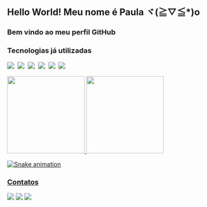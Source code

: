 ## Hello World! Meu nome é Paula ヾ(≧▽≦*)o
### Bem vindo ao meu perfil GitHub

### Tecnologias já utilizadas
<p>
    <img src="https://img.shields.io/badge/HTML5-151515?style=for-the-badge&logo=html5&logoColor=DD58C1"></img>&nbsp;
    <img src="https://img.shields.io/badge/CSS3-151515?style=for-the-badge&logo=css3&logoColor=A960FF"></img>&nbsp;
    <img src="https://img.shields.io/badge/Python-151515?style=for-the-badge&logo=python&logoColor=DD58C1"></img>&nbsp;
    <img src="https://img.shields.io/badge/Node.js-151515?style=for-the-badge&logo=nodedotjs&logoColor=A960FF"></img>&nbsp;    
    <img src="https://img.shields.io/badge/MySQL-151515?style=for-the-badge&logo=mysql&logoColor=DD58C1"></img>&nbsp;
    <img src="https://img.shields.io/badge/JavaScript-151515?style=for-the-badge&logo=javascript&logoColor=A960FF"></img>&nbsp;  
</p>

<div>
<a href="https://github.com/PaulaEmy">
<img height="180em" src="https://github-readme-stats.vercel.app/api?username=PaulaEmy&show_icons=true&theme=jolly"/>
<img height="180em" src="https://github-readme-stats.vercel.app/api/top-langs/?username=PaulaEmy&layout=compact&theme=jolly"/>
</div>

![Snake animation](https://github.com/PaulaEmy/PaulaEmy/blob/output/github-contribution-grid-snake.svg)

### Contatos
<div>
<a href="https://www.instagram.com/paulatamay_/" target="_blank"><img src="https://img.shields.io/badge/-Instagram-151515?style=for-the-badge&logo=instagram&logoColor=A960FF" target="_blank"></a>
<a href = "mailto:paulaemy8262999@gmail.com"><img src="https://img.shields.io/badge/Gmail-151515?style=for-the-badge&logo=gmail&logoColor=DD58C1" target="_blank"></a>
<a href="https://www.linkedin.com/in/paula-tamay-7a168228a/" target="_blank"><img src="https://img.shields.io/badge/-LinkedIn-151515?style=for-the-badge&logo=linkedin&logoColor=A960FF" target="_blank"></a>   
</div>

